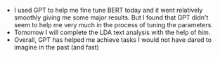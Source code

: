 - I used GPT to help me fine tune BERT today and it went relatively smoothly giving me some major results. But I found that GPT didn't seem to help me very much in the process of tuning the parameters.
- Tomorrow I will complete the LDA text analysis with the help of him.
- Overall, GPT has helped me achieve tasks I would not have dared to imagine in the past (and fast)